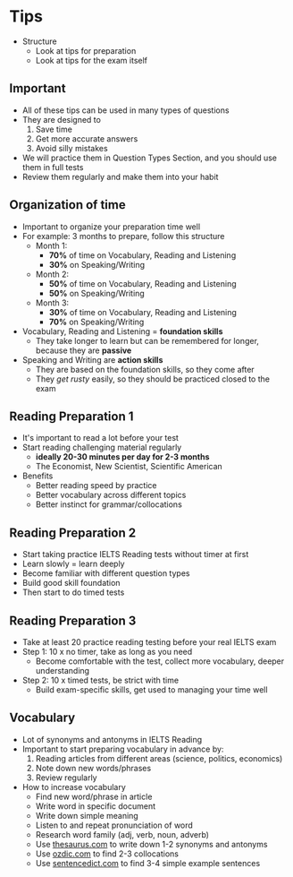 # Tips
- Structure
    - Look at tips for preparation
    - Look at tips for the exam itself

## Important
- All of these tips can be used in many types of questions
- They are designed to
    1. Save time
    2. Get more accurate answers
    3. Avoid silly mistakes
- We will practice them in Question Types Section, and you should use them in full tests
- Review them regularly and make them into your habit

## Organization of time
- Important to organize your preparation time well
- For example: 3 months to prepare, follow this structure
    - Month 1:
        - **70%** of time on Vocabulary, Reading and Listening
        - **30%** on Speaking/Writing
    - Month 2:
        - **50%** of time on Vocabulary, Reading and Listening
        - **50%** on Speaking/Writing
    - Month 3:
        - **30%** of time on Vocabulary, Reading and Listening
        - **70%** on Speaking/Writing
- Vocabulary, Reading and Listening = **foundation skills**
    - They take longer to learn but can be remembered for longer, because they are **passive**
- Speaking and Writing are **action skills**
    - They are based on the foundation skills, so they come after
    - They *get rusty* easily, so they should be practiced closed to the exam

## Reading Preparation 1
- It's important to read a lot before your test
- Start reading challenging material regularly
    - **ideally 20-30 minutes per day for 2-3 months**
    - The Economist, New Scientist, Scientific American
- Benefits
    - Better reading speed by practice
    - Better vocabulary across different topics
    - Better instinct for grammar/collocations

## Reading Preparation 2
- Start taking practice IELTS Reading tests without timer at first
- Learn slowly = learn deeply
- Become familiar with different question types
- Build good skill foundation
- Then start to do timed tests

## Reading Preparation 3
- Take at least 20 practice reading testing before your real IELTS exam
- Step 1: 10 x no timer, take as long as you need
    - Become comfortable with the test, collect more vocabulary, deeper understanding
- Step 2: 10 x timed tests, be strict with time
    - Build exam-specific skills, get used to managing your time well

## Vocabulary
- Lot of synonyms and antonyms in IELTS Reading
- Important to start preparing vocabulary in advance by:
    1. Reading articles from different areas (science, politics, economics)
    2. Note down new words/phrases
    3. Review regularly
- How to increase vocabulary
    - Find new word/phrase in article
    - Write word in specific document
    - Write down simple meaning
    - Listen to and repeat pronunciation of word
    - Research word family (adj, verb, noun, adverb)
    - Use [thesaurus.com](https://www.thesaurus.com/) to write down 1-2 synonyms and antonyms
    - Use [ozdic.com](https://ozdic.com/) to find 2-3 collocations
    - Use [sentencedict.com](https://sentencedict.com/) to find 3-4 simple example sentences
